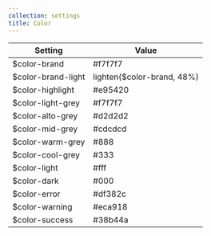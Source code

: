 ```yaml
---
collection: settings
title: Color
---
```


Setting  | Value
 ------------- | -------------
$color-brand   | #f7f7f7    
$color-brand-light   | lighten($color-brand, 48%)   
$color-highlight   | #e95420   
$color-light-grey   | #f7f7f7   
$color-alto-grey   | #d2d2d2   
$color-mid-grey   | #cdcdcd   
$color-warm-grey   | #888   
$color-cool-grey   | #333
$color-light   | #fff
$color-dark   | #000
$color-error   | #df382c    
$color-warning   | #eca918    
$color-success   | #38b44a
